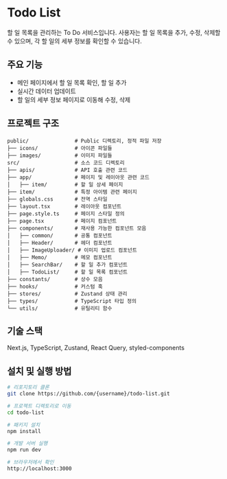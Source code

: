 # Todo List

 할 일 목록을 관리하는 To Do 서비스입니다. 사용자는 할 일 목록을 추가, 수정, 삭제할 수 있으며, 각 할 일의 세부 정보를 확인할 수 있습니다.

## 주요 기능

- 메인 페이지에서 할 일 목록 확인, 할 일 추가
- 실시간 데이터 업데이트
- 할 일의 세부 정보 페이지로 이동해 수정, 삭제

## 프로젝트 구조

```plaintext
public/               # Public 디렉토리, 정적 파일 저장
├── icons/            # 아이콘 파일들
├── images/           # 이미지 파일들
src/                  # 소스 코드 디렉토리
├── apis/             # API 호출 관련 코드
├── app/              # 페이지 및 레이아웃 관련 코드
│   ├── item/         # 할 일 상세 페이지      
├── item/             # 특정 아이템 관련 페이지
├── globals.css       # 전역 스타일
├── layout.tsx        # 레이아웃 컴포넌트
├── page.style.ts     # 페이지 스타일 정의
├── page.tsx          # 페이지 컴포넌트
├── components/       # 재사용 가능한 컴포넌트 모음
│   ├── common/       # 공통 컴포넌트
│   ├── Header/       # 헤더 컴포넌트
│   ├── ImageUploader/ # 이미지 업로드 컴포넌트
│   ├── Memo/         # 메모 컴포넌트
│   ├── SearchBar/    # 할 일 추가 컴포넌트
│   ├── TodoList/     # 할 일 목록 컴포넌트
├── constants/        # 상수 모음
├── hooks/            # 커스텀 훅
├── stores/           # Zustand 상태 관리
├── types/            # TypeScript 타입 정의
└── utils/            # 유틸리티 함수
```

## 기술 스택
Next.js, TypeScript, Zustand, React Query, styled-components

## 설치 및 실행 방법

```bash
# 리포지토리 클론
git clone https://github.com/{username}/todo-list.git

# 프로젝트 디렉토리로 이동
cd todo-list

# 패키지 설치
npm install

# 개발 서버 실행
npm run dev

# 브라우저에서 확인
http://localhost:3000
```
